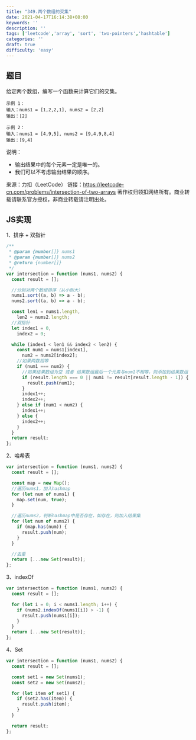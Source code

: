 ```yaml
---
title: "349.两个数组的交集"
date: 2021-04-17T16:14:38+08:00
keywords: ''
description: ''
tags: ['leetcode','array', 'sort', 'two-pointers','hashtable']
categories: ''
draft: true
difficulty: 'easy'
---
```


## 题目

给定两个数组，编写一个函数来计算它们的交集。

```
示例 1：
输入：nums1 = [1,2,2,1], nums2 = [2,2]
输出：[2]

示例 2：
输入：nums1 = [4,9,5], nums2 = [9,4,9,8,4]
输出：[9,4]
```

说明：

- 输出结果中的每个元素一定是唯一的。
- 我们可以不考虑输出结果的顺序。

来源：力扣（LeetCode）
链接：https://leetcode-cn.com/problems/intersection-of-two-arrays
著作权归领扣网络所有。商业转载请联系官方授权，非商业转载请注明出处。

## JS实现

1、排序 + 双指针

```javascript
/**
 * @param {number[]} nums1
 * @param {number[]} nums2
 * @return {number[]}
 */
var intersection = function (nums1, nums2) {
  const result = [];

  //分别对两个数组排序（从小到大）
  nums1.sort((a, b) => a - b);
  nums2.sort((a, b) => a - b);

  const len1 = nums1.length,
    len2 = nums2.length;
  //双指针
  let index1 = 0,
    index2 = 0;

  while (index1 < len1 && index2 < len2) {
    const num1 = nums1[index1],
      num2 = nums2[index2];
    //如果两数相等
    if (num1 === num2) {
      //如果结果数组为空 或者 结果数组最后一个元素与num1不相等，则添加到结果数组
      if (result.length === 0 || num1 != result[result.length - 1]) {
        result.push(num1);
      }
      index1++;
      index2++;
    } else if (num1 < num2) {
      index1++;
    } else {
      index2++;
    }
  }
  return result;
};
```

2、哈希表
 
```javascript
var intersection = function (nums1, nums2) {
  const result = [];

  const map = new Map();
  //遍历nums1，加入hashmap
  for (let num of nums1) {
    map.set(num, true);
  }

  //遍历nums2，判断hashmap中是否存在，如存在，则加入结果集
  for (let num of nums2) {
    if (map.has(num)) {
      result.push(num);
    }
  }

  //去重
  return [...new Set(result)];
};
```

3、indexOf
 
```javascript
var intersection = function (nums1, nums2) {
  const result = [];

  for (let i = 0; i < nums1.length; i++) {
    if (nums2.indexOf(nums1[i]) > -1) {
      result.push(nums1[i]);
    }
  }
  return [...new Set(result)];
};
```

4、Set

```javascript
var intersection = function (nums1, nums2) {
  const result = [];

  const set1 = new Set(nums1);
  const set2 = new Set(nums2);

  for (let item of set1) {
    if (set2.has(item)) {
      result.push(item);
    }
  }

  return result;
};
```
